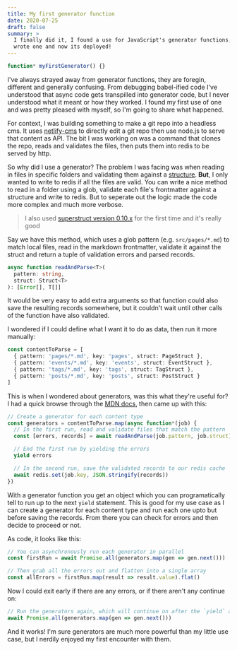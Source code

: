 ```yaml
---
title: My first generator function
date: 2020-07-25
draft: false
summary: >
  I finally did it, I found a use for JavaScript's generator functions,
  wrote one and now its deployed!
---
```


```ts
function* myFirstGenerator() {}
```

I've always strayed away from generator functions, they are foregin, different and generally confusing.
From debugging babel-ified code I've understood that async code gets
transpilled into generator code, but I never understood what it meant or how they worked.
I found my first use of one and was pretty pleased with myself, so I'm going to share what happened.

For context, I was building something to make a git repo into a headless cms.
It uses [netlify-cms](https://www.netlifycms.org) to directly edit a git repo then use node.js to serve that content as API.
The bit I was working on was a command that clones the repo,
reads and validates the files,
then puts them into redis to be served by http.

So why did I use a generator?
The problem I was facing was when reading in files in specific folders
and validating them against a [structure](https://github.com/ianstormtaylor/superstruct#readme).
**But**, I only wanted to write to redis if all the files are valid.
You can write a nice method to read in a folder using a glob,
validate each file's frontmatter against a structure and write to redis.
But to seperate out the logic made the code more complex and much more verbose.

> I also used [superstruct version 0.10.x](https://github.com/ianstormtaylor/superstruct/blob/master/Changelog.md#0100--june-6-2020)
> for the first time and it's really good

Say we have this method, which uses a glob pattern (e.g. `src/pages/*.md`) to match local files,
read in the markdown frontmatter,
validate it against the struct
and return a tuple of validation errors and parsed records.

```ts
async function readAndParse<T>(
  pattern: string,
  struct: Struct<T>
): [Error[], T[]]
```

It would be very easy to add extra arguments so that function could also save the resulting records somewhere,
but it couldn't wait until other calls of the function have also validated.

I wondered if I could define what I want it to do as data, then run it more manually:

```ts
const contentToParse = [
  { pattern: 'pages/*.md', key: 'pages', struct: PageStruct },
  { pattern: 'events/*.md', key: 'events', struct: EventStruct },
  { pattern: 'tags/*.md', key: 'tags', struct: TagStruct },
  { pattern: 'posts/*.md', key: 'posts', struct: PostStruct }
]
```

This is when I wondered about generators, was this what they're useful for?
I had a quick browse through the
[MDN docs](https://developer.mozilla.org/en-US/docs/Web/JavaScript/Reference/Statements/function*),
then came up with this:

```ts
// Create a generator for each content type
const generators = contentToParse.map(async function*(job) {
  // In the first run, read and validate files that match the pattern
  const [errors, records] = await readAndParse(job.pattern, job.struct)

  // End the first run by yielding the errors
  yield errors

  // In the second run, save the validated records to our redis cache
  await redis.set(job.key, JSON.stringify(records))
})
```

With a generator function you get an object which you can programatically
tell to run up to the next `yield` statement.
This is good for my use case as I can create a generator for each content type
and run each one upto but before saving the records.
From there you can check for errors and then decide to proceed or not.

As code, it looks like this:

```ts
// You can asynchronously run each generator in parallel
const firstRun = await Promise.all(generators.map(gen => gen.next()))

// Then grab all the errors out and flatten into a single array
const allErrors = firstRun.map(result => result.value).flat()
```

Now I could exit early if there are any errors,
or if there aren't any continue on:

```ts
// Run the generators again, which will continue on after the `yield` above
await Promise.all(generators.map(gen => gen.next()))
```

And it works!
I'm sure generators are much more powerful than my little use case,
but I nerdily enjoyed my first encounter with them.
